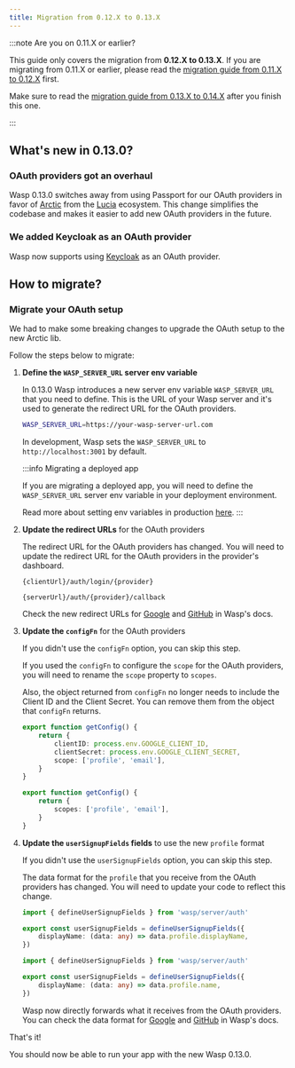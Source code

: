 ```yaml
---
title: Migration from 0.12.X to 0.13.X
---
```


:::note Are you on 0.11.X or earlier?

This guide only covers the migration from **0.12.X to 0.13.X**. If you are migrating from 0.11.X or earlier, please read the [migration guide from 0.11.X to 0.12.X](./migrate-from-0-11-to-0-12.md) first.

Make sure to read the [migration guide from 0.13.X to 0.14.X](./migrate-from-0-13-to-0-14.md) after you finish this one.

:::

## What's new in 0.13.0?

### OAuth providers got an overhaul

Wasp 0.13.0 switches away from using Passport for our OAuth providers in favor of [Arctic](https://arctic.js.org/) from the [Lucia](https://lucia-auth.com/) ecosystem. This change simplifies the codebase and makes it easier to add new OAuth providers in the future.

### We added Keycloak as an OAuth provider

Wasp now supports using [Keycloak](https://www.keycloak.org/) as an OAuth provider.

## How to migrate?

### Migrate your OAuth setup

We had to make some breaking changes to upgrade the OAuth setup to the new Arctic lib.

Follow the steps below to migrate:

1. **Define the `WASP_SERVER_URL` server env variable**

   In 0.13.0 Wasp introduces a new server env variable `WASP_SERVER_URL` that you need to define. This is the URL of your Wasp server and it's used to generate the redirect URL for the OAuth providers.

   ```bash title="Server env variables"
   WASP_SERVER_URL=https://your-wasp-server-url.com
   ```

   In development, Wasp sets the `WASP_SERVER_URL` to `http://localhost:3001` by default.

   :::info Migrating a deployed app

    If you are migrating a deployed app, you will need to define the `WASP_SERVER_URL` server env variable in your deployment environment.

    Read more about setting env variables in production [here](./project/env-vars#defining-env-vars-in-production).
   :::

2. **Update the redirect URLs** for the OAuth providers

    The redirect URL for the OAuth providers has changed. You will need to update the redirect URL for the OAuth providers in the provider's dashboard.

    <Tabs>
    <TabItem value="before" label="Before">

    ```
    {clientUrl}/auth/login/{provider}
    ```
    </TabItem>
    <TabItem value="after" label="After">

    ```
    {serverUrl}/auth/{provider}/callback
    ```
    </TabItem>
    </Tabs>

    Check the new redirect URLs for [Google](./auth/social-auth/google.md#3-creating-a-google-oauth-app) and [GitHub](./auth/social-auth/github.md#3-creating-a-github-oauth-app) in Wasp's docs.

3. **Update the `configFn`** for the OAuth providers

    If you didn't use the `configFn` option, you can skip this step.

    If you used the `configFn` to configure the `scope` for the OAuth providers, you will need to rename the `scope` property to `scopes`.

    Also, the object returned from `configFn` no longer needs to include the Client ID and the Client Secret. You can remove them from the object that `configFn` returns.

    <Tabs>
    <TabItem value="before" label="Before">
    
    ```ts title="google.ts"
    export function getConfig() {
        return {
            clientID: process.env.GOOGLE_CLIENT_ID,
            clientSecret: process.env.GOOGLE_CLIENT_SECRET,
            scope: ['profile', 'email'],
        }
    }
    ```
    </TabItem>

    <TabItem value="after" label="After">

    ```ts title="google.ts"
    export function getConfig() {
        return {
            scopes: ['profile', 'email'],
        }
    }
    ```
    </TabItem>
    </Tabs>

4. **Update the `userSignupFields` fields** to use the new `profile` format

    If you didn't use the `userSignupFields` option, you can skip this step.

    The data format for the `profile` that you receive from the OAuth providers has changed. You will need to update your code to reflect this change.

    <Tabs>
    <TabItem value="before" label="Before">
    
    ```ts title="google.ts"
    import { defineUserSignupFields } from 'wasp/server/auth'

    export const userSignupFields = defineUserSignupFields({
        displayName: (data: any) => data.profile.displayName,
    })
    ```
    </TabItem>
    <TabItem value="after" label="After">

    ```ts title="google.ts"
    import { defineUserSignupFields } from 'wasp/server/auth'

    export const userSignupFields = defineUserSignupFields({
        displayName: (data: any) => data.profile.name,
    })
    ```
    </TabItem>
    </Tabs>

    Wasp now directly forwards what it receives from the OAuth providers. You can check the data format for [Google](./auth/social-auth/google.md#data-received-from-google) and [GitHub](./auth/social-auth/github.md#data-received-from-github) in Wasp's docs.

That's it!

You should now be able to run your app with the new Wasp 0.13.0.